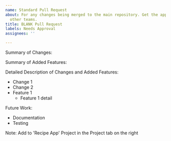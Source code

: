 ```yaml
---
name: Standard Pull Request
about: For any changes being merged to the main repository. Get the approval of 2
  other teams.
title: BLANK Pull Request
labels: Needs Approval
assignees: ''

---
```


Summary of Changes:

Summary of Added Features:

Detailed Description of Changes and Added Features:
- Change 1
- Change 2
- Feature 1
   - Feature 1 detail

Future Work:
- Documentation
- Testing

Note: Add to 'Recipe App' Project in the Project tab on the right
